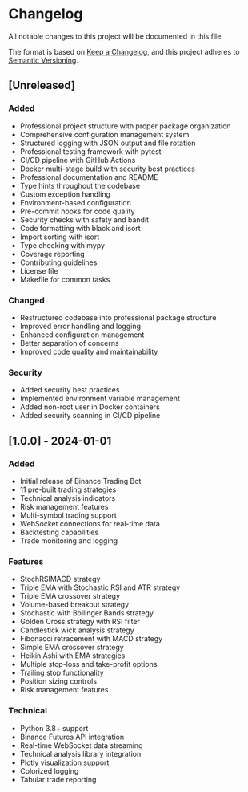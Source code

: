 # Changelog

All notable changes to this project will be documented in this file.

The format is based on [Keep a Changelog](https://keepachangelog.com/en/1.0.0/),
and this project adheres to [Semantic Versioning](https://semver.org/spec/v2.0.0.html).

## [Unreleased]

### Added
- Professional project structure with proper package organization
- Comprehensive configuration management system
- Structured logging with JSON output and file rotation
- Professional testing framework with pytest
- CI/CD pipeline with GitHub Actions
- Docker multi-stage build with security best practices
- Professional documentation and README
- Type hints throughout the codebase
- Custom exception handling
- Environment-based configuration
- Pre-commit hooks for code quality
- Security checks with safety and bandit
- Code formatting with black and isort
- Import sorting with isort
- Type checking with mypy
- Coverage reporting
- Contributing guidelines
- License file
- Makefile for common tasks

### Changed
- Restructured codebase into professional package structure
- Improved error handling and logging
- Enhanced configuration management
- Better separation of concerns
- Improved code quality and maintainability

### Security
- Added security best practices
- Implemented environment variable management
- Added non-root user in Docker containers
- Added security scanning in CI/CD pipeline

## [1.0.0] - 2024-01-01

### Added
- Initial release of Binance Trading Bot
- 11 pre-built trading strategies
- Technical analysis indicators
- Risk management features
- Multi-symbol trading support
- WebSocket connections for real-time data
- Backtesting capabilities
- Trade monitoring and logging

### Features
- StochRSIMACD strategy
- Triple EMA with Stochastic RSI and ATR strategy
- Triple EMA crossover strategy
- Volume-based breakout strategy
- Stochastic with Bollinger Bands strategy
- Golden Cross strategy with RSI filter
- Candlestick wick analysis strategy
- Fibonacci retracement with MACD strategy
- Simple EMA crossover strategy
- Heikin Ashi with EMA strategies
- Multiple stop-loss and take-profit options
- Trailing stop functionality
- Position sizing controls
- Risk management features

### Technical
- Python 3.8+ support
- Binance Futures API integration
- Real-time WebSocket data streaming
- Technical analysis library integration
- Plotly visualization support
- Colorized logging
- Tabular trade reporting
